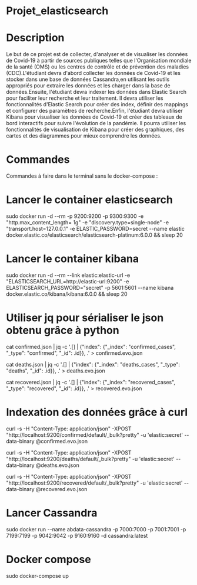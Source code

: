 # Projet_elasticsearch

# Description 

Le but de ce projet est de collecter, d'analyser et de visualiser les données de Covid-19 à partir de sources publiques telles que l'Organisation mondiale de la santé (OMS) ou les centres de contrôle et de prévention des maladies (CDC).L'étudiant devra d'abord collecter les données de Covid-19 et les stocker dans une base de données Cassandra,en utilisant les outils appropriés pour extraire les données et les charger dans la base de données.Ensuite, l'étudiant devra indexer les données dans Elastic Search pour faciliter leur recherche et leur traitement. Il devra utiliser les fonctionnalités d'Elastic Search pour créer des index, définir des mappings et configurer des paramètres de recherche.Enfin, l'étudiant devra utiliser Kibana pour visualiser les données de Covid-19 et créer des tableaux de bord interactifs pour suivre l'évolution de la pandémie. Il pourra utiliser les fonctionnalités de visualisation de Kibana pour créer des graphiques, des cartes et des diagrammes pour mieux comprendre les données.

# Commandes 

Commandes à faire dans le terminal sans le docker-compose : 

# Lancer le container elasticsearch

sudo docker run -d --rm -p 9200:9200 -p 9300:9300 -e "http.max_content_length= 1g" -e "discovery.type=single-node" -e "transport.host=127.0.0.1" -e ELASTIC_PASSWORD=secret --name elastic docker.elastic.co/elasticsearch/elasticsearch-platinum:6.0.0 && sleep 20

# Lancer le container kibana

sudo docker run -d --rm --link elastic:elastic-url -e "ELASTICSEARCH_URL=http://elastic-url:9200" -e ELASTICSEARCH_PASSWORD="secret" -p 5601:5601 --name kibana docker.elastic.co/kibana/kibana:6.0.0 && sleep 20

# Utiliser jq pour sérialiser le json obtenu grâce à python

cat confirmed.json | jq -c '.[] | {"index": {"_index": "confirmed_cases", "_type": "confirmed", "_id": .id}}, .' > confirmed.evo.json

cat deaths.json | jq -c '.[] | {"index": {"_index": "deaths_cases", "_type": "deaths", "_id": .id}}, .' > deaths.evo.json

cat recovered.json | jq -c '.[] | {"index": {"_index": "recovered_cases", "_type": "recovered", "_id": .id}}, .' > recovered.evo.json

# Indexation des données grâce à curl

curl -s -H "Content-Type: application/json" -XPOST "http://localhost:9200/confirmed/default/_bulk?pretty" -u 'elastic:secret' --data-binary @confirmed.evo.json

curl -s -H "Content-Type: application/json" -XPOST "http://localhost:9200/deaths/default/_bulk?pretty" -u 'elastic:secret' --data-binary @deaths.evo.json

curl -s -H "Content-Type: application/json" -XPOST "http://localhost:9200/recovered/default/_bulk?pretty" -u 'elastic:secret' --data-binary @recovered.evo.json

# Lancer Cassandra 

sudo docker run --name abdata-cassandra -p 7000:7000 -p 7001:7001 -p 7199:7199 -p 9042:9042 -p 9160:9160 -d cassandra:latest

# Docker compose

sudo docker-compose up 
